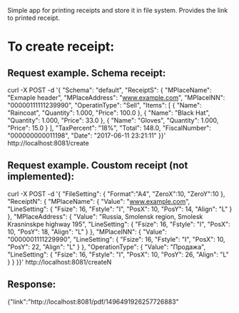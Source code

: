 Simple app for printing receipts and store it in file system. 
Provides the link to printed receipt.

# To create receipt:

## Request example. Schema receipt:
curl -X POST -d '{ "Schema": "default", "ReceiptS": {  "MPlaceName": "Exmaple header",  "MPlaceAddress": "www.example.com",  "MPlaceINN": "00000111111239990",  "OperatinType": "Sell",  "Items": [   {    "Name": "Raincoat",    "Quantity": 1.000,    "Price": 100.0   },    {    "Name": "Black Hat",    "Quantity": 1.000,    "Price": 33.0   },   {    "Name": "Gloves",    "Quantity": 1.000,    "Price": 15.0   }  ],  "TaxPercent": "18%",  "Total": 148.0,  "FiscalNumber": "000000000011198",  "Date": "2017-06-11 23:21:11" }}' http://localhost:8081/create

## Request example. Coustom receipt (not implemented):
curl -X POST -d '{ "FileSetting": {  "Format":"A4",  "ZeroX":10,  "ZeroY":10 }, "ReceiptN": {  "MPlaceName": {   "Value": "www.example.com",   "LineSetting": {    "Fsize": 16,    "Fstyle": "I",    "PosX": 10,    "PosY": 14,    "Align": "L"   }  },  "MPlaceAddress": {   "Value": "Russia, Smolensk region, Smolesk Krasninskpe highway 195",   "LineSetting": {    "Fsize": 16,    "Fstyle": "I",    "PosX": 10,    "PosY": 18,    "Align": "L"   }  },  "MPlaceINN": {   "Value": "0000001111229990",   "LineSetting": {    "Fsize": 16,    "Fstyle": "I",    "PosX": 10,    "PosY": 22,    "Align": "L"   }  },  "OperationType": {   "Value": "Продажа",   "LineSetting": {    "Fsize": 16,    "Fstyle": "I",    "PosX": 10,    "PosY": 26,    "Align": "L"   }  } }}' http://localhost:8081/createN

## Response: 
{"link":"http://localhost:8081/pdf/1496491926257726883"